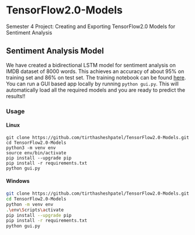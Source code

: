 # TensorFlow2.0-Models

Semester 4 Project: Creating and Exporting TensorFlow2.0 Models for Sentiment Analysis

## Sentiment Analysis Model

We have created a bidirectional LSTM model for sentiment analysis on IMDB dataset of 8000 words. This achieves an accuracy of about 95\% on training set and 86\% on test set. The training notebook can be found [here](TensorFlow_2_0_Sentiment_Analysis.ipynb). You can run a GUI based app locally by running ``python gui.py``. This will automatically load all the required models and you are ready to predict the results!!

### Usage


#### Linux

```shell
git clone https://github.com/tirthasheshpatel/TensorFlow2.0-Models.git
cd TensorFlow2.0-Models
python3 -m venv env
source env/bin/activate
pip install --upgrade pip
pip install -r requirements.txt
python gui.py
```

#### Windows

```bash
git clone https://github.com/tirthasheshpatel/TensorFlow2.0-Models.git
cd TensorFlow2.0-Models
python -m venv env
.\env\Scripts\activate
pip install --upgrade pip
pip install -r requirements.txt
python gui.py
```


